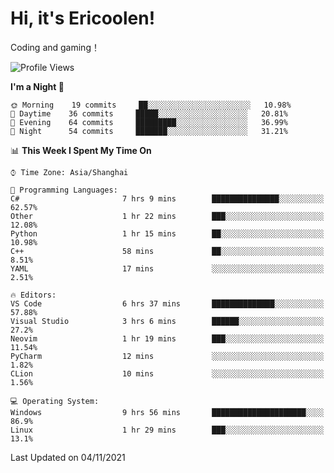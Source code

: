 # Hi, it's Ericoolen!
Coding and gaming！

<!--START_SECTION:waka-->
![Profile Views](http://img.shields.io/badge/Profile%20Views-4-blue)

**I'm a Night 🦉** 

```text
🌞 Morning    19 commits     ██░░░░░░░░░░░░░░░░░░░░░░░   10.98% 
🌆 Daytime    36 commits     █████░░░░░░░░░░░░░░░░░░░░   20.81% 
🌃 Evening    64 commits     █████████░░░░░░░░░░░░░░░░   36.99% 
🌙 Night      54 commits     ███████░░░░░░░░░░░░░░░░░░   31.21%

```


📊 **This Week I Spent My Time On** 

```text
⌚︎ Time Zone: Asia/Shanghai

💬 Programming Languages: 
C#                       7 hrs 9 mins        ███████████████░░░░░░░░░░   62.57% 
Other                    1 hr 22 mins        ███░░░░░░░░░░░░░░░░░░░░░░   12.08% 
Python                   1 hr 15 mins        ██░░░░░░░░░░░░░░░░░░░░░░░   10.98% 
C++                      58 mins             ██░░░░░░░░░░░░░░░░░░░░░░░   8.51% 
YAML                     17 mins             ░░░░░░░░░░░░░░░░░░░░░░░░░   2.51%

🔥 Editors: 
VS Code                  6 hrs 37 mins       ██████████████░░░░░░░░░░░   57.88% 
Visual Studio            3 hrs 6 mins        ██████░░░░░░░░░░░░░░░░░░░   27.2% 
Neovim                   1 hr 19 mins        ███░░░░░░░░░░░░░░░░░░░░░░   11.54% 
PyCharm                  12 mins             ░░░░░░░░░░░░░░░░░░░░░░░░░   1.82% 
CLion                    10 mins             ░░░░░░░░░░░░░░░░░░░░░░░░░   1.56%

💻 Operating System: 
Windows                  9 hrs 56 mins       █████████████████████░░░░   86.9% 
Linux                    1 hr 29 mins        ███░░░░░░░░░░░░░░░░░░░░░░   13.1%

```


 Last Updated on 04/11/2021
<!--END_SECTION:waka-->

